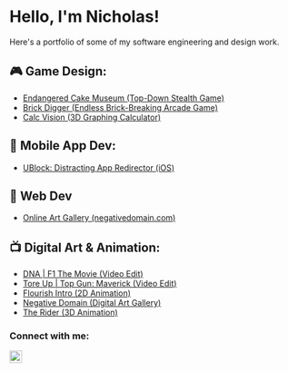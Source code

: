 <!--
**Nickamolin/Nickamolin** is a ✨ _special_ ✨ repository because its `README.md` (this file) appears on your GitHub profile.

Here are some ideas to get you started:

- 🔭 I’m currently working on ...
- 🌱 I’m currently learning ...
- 👯 I’m looking to collaborate on ...
- 🤔 I’m looking for help with ...
- 💬 Ask me about ...
- 📫 How to reach me: ...
- 😄 Pronouns: ...
- ⚡ Fun fact: ...
-->

<h1>Hello, I'm Nicholas! </h1>
Here's a portfolio of some of my software engineering and design work.

<h2>🎮 Game Design:</h2>

- [Endangered Cake Museum (Top-Down Stealth Game)](https://drakonnic.itch.io/endangered-cake-museum)
- [Brick Digger (Endless Brick-Breaking Arcade Game)](https://github.com/Nickamolin/brick-digger-demo)
- [Calc Vision (3D Graphing Calculator)](https://www.youtube.com/watch?v=rLlaaXyZbyI)

<!--
- [Randomized Business Quiz](https://github.com/Nickamolin/RandomizedBusinessQuiz)
- [Asteroids](https://github.com/Nickamolin/Asteroids)
- [Space Invaders Business Quiz](https://github.com/Nickamolin/SpaceInvadersBusinessQuiz)
-->

<h2>📱 Mobile App Dev:</h2>

- [UBlock: Distracting App Redirector (iOS)](https://github.com/Nickamolin/UblockFocusApp)

<h2>🛜 Web Dev</h2>

- [Online Art Gallery (negativedomain.com)](https://github.com/Nickamolin/NegativeDomain)

<!--
- <b>Java</b>
  - [UVA Course Reviewer](https://github.com/Nickamolin/UVACourseReviewer)
  - [Wordle (Offline Recreation)](https://github.com/Nickamolin/Wordle)
  - [Mobile Chapter Manager](https://github.com/Nickamolin/MobileChapterManager)
- <b>C, C++</b>
  - [Postfix Calculator](https://github.com/Nickamolin/PostFixCalculator)
- <b>C#</b>
  - [Calc Vision (3D Graphing Calculator)](https://github.com/Nickamolin/CalcVision/blob/main/README.md)
  - [Randomized Business Quiz](https://github.com/Nickamolin/RandomizedBusinessQuiz) 
- <b>HTML, CSS, JS</b>
  - [Online Art Gallery (negativedomain.com)](https://github.com/Nickamolin/OnlineArtGallery)
- <b>Other</b>
  - [Asteroids](https://github.com/Nickamolin/Asteroids)
  - [Space Invaders Business Quiz](https://github.com/Nickamolin/SpaceInvadersBusinessQuiz)
-->

<h2>📺 Digital Art & Animation:</h2>

- [DNA | F1 The Movie (Video Edit)](https://www.youtube.com/watch?v=HuUPuRlJSnc)
- [Tore Up | Top Gun: Maverick (Video Edit)](https://www.youtube.com/watch?v=mDZmO595esM)
- [Flourish Intro (2D Animation)](https://www.youtube.com/watch?v=bqCrQkWlCVk)
- [Negative Domain (Digital Art Gallery)](https://negativedomain.com/)
- [The Rider (3D Animation)](https://www.youtube.com/watch?v=LD4bC0svJ5E)

<h3>Connect with me:</h3>

[<img align="left" alt="Nicholas Gamolin | LinkedIn" width="22px" src="https://cdn.jsdelivr.net/npm/simple-icons@v3/icons/linkedin.svg" />][linkedin]

[linkedin]: https://www.linkedin.com/in/nicholas-gamolin/
